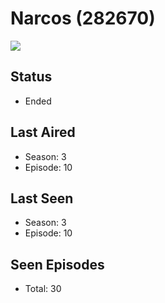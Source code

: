 # Narcos (282670)

<img src="https://dg31sz3gwrwan.cloudfront.net/poster/282670/1095687-0-optimized.jpg" />

## Status
* Ended
## Last Aired
* Season: 3
* Episode: 10
## Last Seen
* Season: 3
* Episode: 10
## Seen Episodes
* Total: 30
